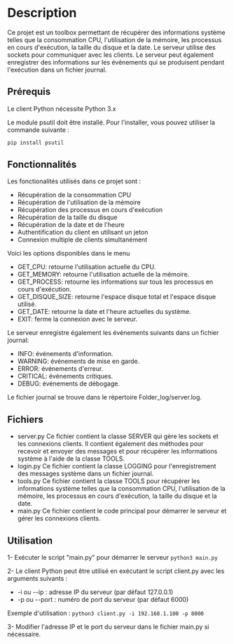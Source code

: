# Description

Ce projet est un toolbox permettant de récupérer des informations système telles que la consommation CPU, l'utilisation de la mémoire, les processus en cours d'exécution, la taille du disque et la date. Le serveur utilise des sockets pour communiquer avec les clients.
Le serveur peut également enregistrer des informations sur les événements qui se produisent pendant l'exécution dans un fichier journal.

## Prérequis

Le client Python nécessite Python 3.x 

Le module psutil doit être installé. Pour l'installer, vous pouvez utiliser la commande suivante : 

```bash
pip install psutil
```
## Fonctionnalités

Les fonctionalités utilisés dans ce projet sont :

- Récupération de la consommation CPU
- Récupération de l'utilisation de la mémoire
- Récupération des processus en cours d'exécution
- Récupération de la taille du disque
- Récupération de la date et de l'heure
- Authentification du client en utilisant un jeton
- Connexion multiple de clients simultanément

Voici les options disponibles dans le menu 

-	GET_CPU: retourne l'utilisation actuelle du CPU.
-	GET_MEMORY: retourne l'utilisation actuelle de la mémoire.
-	GET_PROCESS: retourne les informations sur tous les processus en cours d'exécution.
-	GET_DISQUE_SIZE: retourne l'espace disque total et l'espace disque utilisé.
-	GET_DATE: retourne la date et l'heure actuelles du système.
-	EXIT: ferme la connexion avec le serveur.

Le serveur enregistre également les événements suivants dans un fichier journal:
-	INFO: événements d'information.
-	WARNING: événements de mise en garde.
-	ERROR: événements d'erreur.
-	CRITICAL: événements critiques.
-	DEBUG: événements de débogage.

Le fichier journal se trouve dans le répertoire Folder_log/server.log.

## Fichiers
- server.py
Ce fichier contient la classe SERVER qui gère les sockets et les connexions clients. Il contient également des méthodes pour recevoir et envoyer des messages et pour récupérer les informations système à l'aide de la classe TOOLS.
- login.py
Ce fichier contient la classe LOGGING pour l'enregistrement des messages système dans un fichier journal.
- tools.py
Ce fichier contient la classe TOOLS pour récupérer les informations système telles que la consommation CPU, l'utilisation de la mémoire, les processus en cours d'exécution, la taille du disque et la date.
- main.py
Ce fichier contient le code principal pour démarrer le serveur et gérer les connexions clients.


## Utilisation 

1- Exécuter le script "main.py" pour démarrer le serveur ```python3 main.py```

2- Le client Python peut être utilisé en exécutant le script client.py avec les arguments suivants :
-	-i ou --ip : adresse IP du serveur (par défaut 127.0.0.1)
-	-p ou --port : numéro de port du serveur (par défaut 6000)

Exemple d'utilisation : ```python3 client.py -i 192.168.1.100 -p 8000```

3- Modifier l'adresse IP et le port du serveur dans le fichier main.py si nécessaire.





